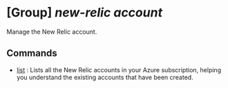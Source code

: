 # [Group] _new-relic account_

Manage the New Relic account.

## Commands

- [list](/Commands/new-relic/account/_list.md)
: Lists all the New Relic accounts in your Azure subscription, helping you understand the existing accounts that have been created.
